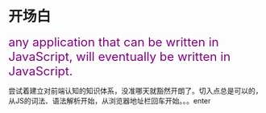 # 开场白

<font color=purple size=5>any application that can be written in JavaScript, will eventually be written in JavaScript.</font>

尝试着建立对前端认知的知识体系，没准哪天就豁然开朗了。切入点总是可以的，从JS的词法、语法解析开始，从浏览器地址栏回车开始。。。enter
